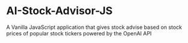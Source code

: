 # AI-Stock-Advisor-JS
A Vanilla JavaScript application that gives stock advise based on stock prices of popular stock tickers powered by the OpenAI API
